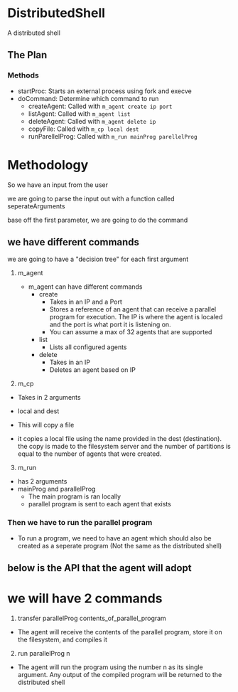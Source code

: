 # DistributedShell
A distributed shell

## The Plan

### Methods

- startProc: Starts an external process using fork and execve
- doCommand: Determine which command to run
  - createAgent: Called with `m_agent create ip port`
  - listAgent: Called with `m_agent list`
  - deleteAgent: Called with `m_agent delete ip`
  - copyFile: Called with `m_cp local dest`
  - runParellelProg: Called with `m_run mainProg parellelProg`

# Methodology
So we have an input from the user

we are going to parse the input out with a function called seperateArguments

base off the first parameter, we are going to do the command

## we have different commands
we are going to have a "decision tree" for each first argument

1. m_agent
   - m_agent can have different commands
     - create
       - Takes in an IP and a Port
       - Stores a reference of an agent that can receive a parallel program for 
         execution. The IP is where the agent is localed and the port is what port
         it is listening on. 
       - You can assume a max of 32 agents that are supported
     - list
       - Lists all configured agents
     - delete
       - Takes in an IP
       - Deletes an agent based on IP

2. m_cp
- Takes in 2 arguments
 - local and dest

- This will copy a file

- it copies a local file using the name provided in the dest (destination).
  the copy is made to the filesystem server and the number of partitions is equal 
  to the number of agents that were created.

3. m_run
- has 2 arguments
- mainProg and parallelProg
  - The main program is ran locally
  - parallel program is sent to each agent that exists


### Then we have to run the parallel program
- To run a program, we need to have an agent which should also be created as a seperate
  program (Not the same as the distributed shell)
## below is the API that the agent will adopt

# we will have 2 commands

1. transfer parallelProg contents_of_parallel_program
- The agent will receive the contents of the parallel program, store it on the filesystem,
  and compiles it

2. run parallelProg n
- The agent will run the program using the number n as its single argument. Any output of the 
  compiled program will be returned to the distributed shell
